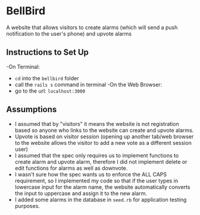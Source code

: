 # BellBird
A website that allows visitors to create alarms (which will send a push notification to the user's phone) and upvote alarms

## Instructions to Set Up
-On Terminal:
  - `cd` into the `bellbird` folder
  - call the `rails s` command in terminal
-On the Web Browser:
  - go to the url: `localhost:3000`
  
 ## Assumptions
 - I assumed that by "visitors" it means the website is not registration based so anyone who links to the website can create and upvote alarms.
 - Upvote is based on visitor session (opening up another tab/web browser to the website allows the visitor to add a new vote as a different session user)
 - I assumed that the spec only requires us to implement functions to create alarm and upvote alarm, therefore I did not implement delete or edit functions for alarms as well as downvote.
 - I wasn't sure how the spec wants us to enforce the ALL CAPS requirement, so I implemented my code so that if the user types in lowercase input for the alarm name, the website automatically converts the input to uppercase and assign it to the new alarm.
 - I added some alarms in the database in `seed.rb` for application testing purposes.


  
  

